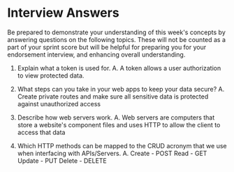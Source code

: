 # Interview Answers

Be prepared to demonstrate your understanding of this week's concepts by answering questions on the following topics. These will not be counted as a part of your sprint score but will be helpful for preparing you for your endorsement interview, and enhancing overall understanding.

1. Explain what a token is used for.
   A. A token allows a user authorization to view protected data.

2. What steps can you take in your web apps to keep your data secure?
   A. Create private routes and make sure all sensitive data is protected against unauthorized access

3. Describe how web servers work.
   A. Web servers are computers that store a website's component files and uses HTTP to allow the client to access that data

4. Which HTTP methods can be mapped to the CRUD acronym that we use when interfacing with APIs/Servers.
   A. Create - POST Read - GET Update - PUT Delete - DELETE
